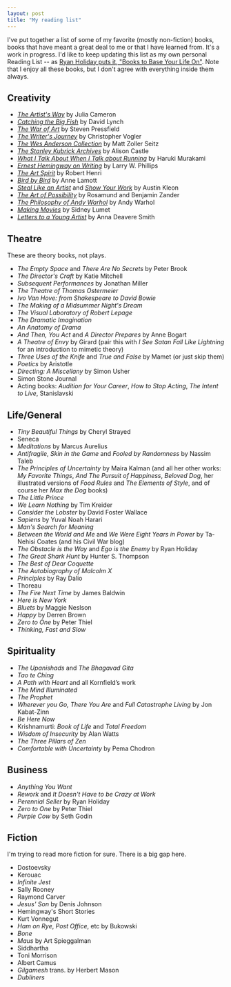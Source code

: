 ```yaml
---
layout: post
title: "My reading list"
---
```


I've put together a list of some of my favorite (mostly non-fiction) books, books that have meant a great deal to me or that I have learned from. It's a work in progress. I'd like to keep updating this list as my own personal Reading List -- as [Ryan Holiday puts it, "Books to Base Your Life On"](https://ryanholiday.net/reading-list/). Note that I enjoy all these books, but I don't agree with everything inside them always.

## Creativity

- *[The Artist's Way](https://amzn.to/2OdPlPr)* by Julia Cameron
- [*Catching the Big Fish*](https://amzn.to/2RseI1W) by David Lynch
- *[The War of Art](https://amzn.to/2JwNJzp)* by Steven Pressfield
- *[The Writer's Journey](https://amzn.to/2JvvU3V)* by Christopher Vogler
- *[The Wes Anderson Collection](https://amzn.to/2CWOh0s)* by Matt Zoller Seitz
- *[The Stanley Kubrick Archives](https://amzn.to/2JvKkks)* by Alison Castle
- *[What I Talk About When I Talk about Running](https://amzn.to/2DfEROl)* by Haruki Murakami
- *[Ernest Hemingway on Writing](https://amzn.to/2DjPi3m)* by Larry W. Phillips
- *[The Art Spirit](https://amzn.to/2JwOit1)* by Robert Henri
- *[Bird by Bird](https://amzn.to/2RuI2oC)* by Anne Lamott
- *[Steal Like an Artist](https://amzn.to/2OiNclF)* and *[Show Your Work](https://amzn.to/2CRffqd)* by Austin Kleon
- *[The Art of Possibility](https://amzn.to/2RrW22d)* by Rosamund and Benjamin Zander
- *[The Philosophy of Andy Warhol](https://amzn.to/2SzJpnc)* by Andy Warhol
- *[Making Movies](https://amzn.to/2DfG4Fn)* by Sidney Lumet
- [*Letters to a Young Artist*](https://amzn.to/2DfYcPp) by Anna Deavere Smith

## Theatre

These are theory books, not plays.

- *The Empty Space* and *There Are No Secrets* by Peter Brook
- *The Director's Craft* by Katie Mitchell
- *Subsequent Performances* by Jonathan Miller
- *The Theatre of Thomas Ostermeier*
- *Ivo Van Hove: from Shakespeare to David Bowie*
- *The Making of a Midsummer Night's Dream*
- *The Visual Laboratory of Robert Lepage*
- *The Dramatic Imagination*
- *An Anatomy of Drama*
- *And Then, You Act* and *A Director Prepares* by Anne Bogart
- *A Theatre of Envy* by Girard (pair this with *I See Satan Fall Like Lightning* for an introduction to mimetic theory)
- *Three Uses of the Knife* and *True and False* by Mamet (or just skip them)
- *Poetics* by Aristotle
- *Directing: A Miscellany* by Simon Usher
- Simon Stone Journal
- Acting books: *Audition for Your Career*, *How to Stop Acting*, *The Intent to Live*, Stanislavski

## Life/General

- *Tiny Beautiful Things* by Cheryl Strayed
- Seneca
- *Meditations* by Marcus Aurelius
- *Antifragile*, *Skin in the Game* and *Fooled by Randomness* by Nassim Taleb
- *The Principles of Uncertainty* by Maira Kalman (and all her other works: *My Favorite Things*, *And The Pursuit of Happiness*, *Beloved Dog*, her illustrated versions of *Food Rules* and *The Elements of Style*, and of course her *Max the Dog* books)
- *The Little Prince*
- *We Learn Nothing* by Tim Kreider
- *Consider the Lobster* by David Foster Wallace
- *Sapiens* by Yuval Noah Harari
- *Man's Search for Meaning*
- *Between the World and Me* and *We Were Eight Years in Power* by Ta-Nehisi Coates (and his Civil War blog)
- *The Obstacle is the Way* and *Ego is the Enemy* by Ryan Holiday
- *The Great Shark Hunt* by Hunter S. Thompson
- *The Best of Dear Coquette*
- *The Autobiography of Malcolm X*
- *Principles* by Ray Dalio
- Thoreau
- *The Fire Next Time* by James Baldwin
- *Here is New York*
- *Bluets* by Maggie Neslson
- *Happy* by Derren Brown
- *Zero to One* by Peter Thiel
- *Thinking, Fast and Slow*

## Spirituality

- *The Upanishads* and *The Bhagavad Gita*
- *Tao te Ching*
- *A Path with Heart* and all Kornfield’s work
- *The Mind Illuminated*
- *The Prophet*
- *Wherever you Go, There You Are* and *Full Catastrophe Living* by Jon Kabat-Zinn
- *Be Here Now*
- Krishnamurti: *Book of Life* and *Total Freedom*
- *Wisdom of Insecurity* by Alan Watts
- *The Three Pillars of Zen*
- *Comfortable with Uncertainty* by Pema Chodron

## Business

- *Anything You Want*
- *Rework* and *It Doesn't Have to be Crazy at Work*
- *Perennial Seller* by Ryan Holiday
- *Zero to One* by Peter Thiel
- *Purple Cow* by Seth Godin

## Fiction

I'm trying to read more fiction for sure. There is a big gap here.

- Dostoevsky
- Kerouac
- *Infinite Jest*
- Sally Rooney
- Raymond Carver
- *Jesus' Son* by Denis Johnson
- Hemingway's Short Stories
- Kurt Vonnegut
- *Ham on Rye*, *Post Office*, etc by Bukowski
- *Bone*
- *Maus* by Art Spieggalman
- Siddhartha
- Toni Morrison
- Albert Camus
- *Gilgamesh* trans. by Herbert Mason
- *Dubliners*  
